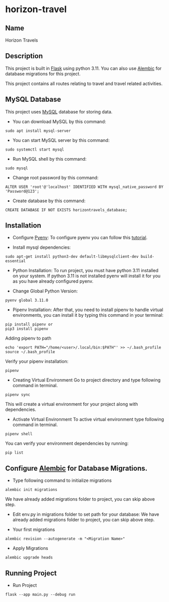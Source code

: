 # horizon-travel
## Name
Horizon Travels

## Description
This project is built in [Flask](https://flask.palletsprojects.com/) using python 3.11.
You can also use [Alembic](https://alembic.sqlalchemy.org/en/latest/) for database migrations for this project.

This project contains all routes relating to travel and travel related activities.


## MySQL Database
This project uses [MySQL](https://www.mysql.com/) database for storing data.

- You can download MySQL by this command:
```
sudo apt install mysql-server
```

- You can start MySQL server by this command:
```
sudo systemctl start mysql
```

- Run MySQL shell by this command:
```
sudo mysql
```

- Change root password by this command:
```
ALTER USER 'root'@'localhost' IDENTIFIED WITH mysql_native_password BY 'Password@123';
```

- Create database by this command:
```
CREATE DATABASE IF NOT EXISTS horizontravels_database;
```

## Installation
- Configure [Pyenv](https://realpython.com/intro-to-pyenv/):
To configure pyenv you can follow this [tutorial](https://realpython.com/intro-to-pyenv/).

- Install mysql dependencies:
```
sudo apt-get install python3-dev default-libmysqlclient-dev build-essential
```

- Python Installation:
To run project, you must have python 3.11 installed on your system.
If python 3.11 is not installed pyenv will install it for you as you have already configured pyenv.

- Change Global Python Version:
```
pyenv global 3.11.0
```

- Pipenv Installation:
After that, you need to install pipenv to handle virtual environments, you can install it by typing this command in your terminal:
```
pip install pipenv or
pip3 install pipenv
```

Adding pipenv to path
```
echo 'export PATH="/home/<user>/.local/bin:$PATH"' >> ~/.bash_profile
source ~/.bash_profile
```

Verify your pipenv installation:
```
pipenv
```

- Creating Virtual Environment
Go to project directory and type following command in terminal.
```
pipenv sync
```

This will create a virtual environment for your project along with dependencies.

- Activate Virtual Environment
To active virtual environment type following command in terminal.
```
pipenv shell
```

You can verify your environment dependencies by running:
```
pip list
```

## Configure [Alembic](https://alembic.sqlalchemy.org/en/latest/) for Database Migrations.
- Type following command to initialize migrations
```
alembic init migrations
```
We have already added migrations folder to project, you can skip above step.
- Edit env.py in migrations folder to set path for your database:
We have already added migrations folder to project, you can skip above step.

- Your first migrations
```
alembic revision --autogenerate -m "<Migration Name>"
```

- Apply Migrations
```
alembic upgrade heads
```

## Running Project
- Run Project
```
flask --app main.py --debug run
```
